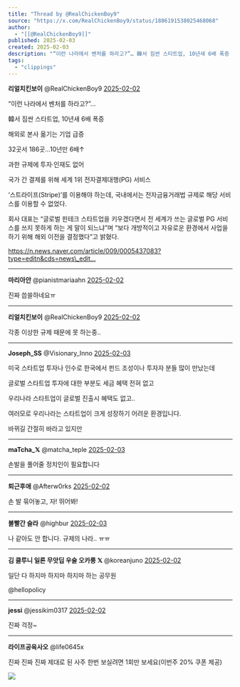 ```yaml
---
title: "Thread by @RealChickenBoy9"
source: "https://x.com/RealChickenBoy9/status/1886191538025468068"
author:
  - "[[@RealChickenBoy9]]"
published: 2025-02-03
created: 2025-02-03
description: "“이런 나라에서 벤처를 하라고?”… 韓서 짐싼 스타트업, 10년새 6배 폭증 해외로 본사 옮기는 기업 급증 32곳서 186곳...10년만 6배↑ 과한 규제에 투자∙인재도 없어 국가 간 결제를 위해 세계 1위 전자결제대행(PG) 서비스 ‘스트라이프"
tags:
  - "clippings"
---
```

**리얼치킨보이** @RealChickenBoy9 [2025-02-02](https://x.com/RealChickenBoy9/status/1886191538025468068)

“이런 나라에서 벤처를 하라고?”…

韓서 짐싼 스타트업, 10년새 6배 폭증

해외로 본사 옮기는 기업 급증

32곳서 186곳...10년만 6배↑

과한 규제에 투자∙인재도 없어

국가 간 결제를 위해 세계 1위 전자결제대행(PG) 서비스

‘스트라이프(Stripe)’를 이용해야 하는데, 국내에서는 전자금융거래법 규제로 해당 서비스를 이용할 수 없었다.

회사 대표는 “글로벌 핀테크 스타트업을 키우겠다면서 전 세계가 쓰는 글로벌 PG 서비스를 쓰지 못하게 하는 게 말이 되느냐”며 “보다 개방적이고 자유로운 환경에서 사업을 하기 위해 해외 이전을 결정했다”고 밝혔다.

https://n.news.naver.com/article/009/0005437083?type=editn&cds=news\_edit…

---

**마리아안** @pianistmariaahn [2025-02-02](https://x.com/pianistmariaahn/status/1886191914380378145)

진짜 씁쓸하네요ㅠ

---

**리얼치킨보이** @RealChickenBoy9 [2025-02-02](https://x.com/RealChickenBoy9/status/1886192108660576275)

각종 이상한 규제 때문에 못 하는중..

---

**Joseph\_SS** @Visionary\_Inno [2025-02-03](https://x.com/Visionary_Inno/status/1886269302799733011)

미국 스타트업 투자나 인수로 한국에서 펀드 조성이나 투자자 분들 많이 만났는데

글로벌 스타트업 투자에 대한 부분도 세금 혜택 전혀 없고

우리나라 스타트업이 글로벌 진출시 혜택도 없고..

여러모로 우리나라는 스타트업이 크게 성장하기 어려운 환경입니다.

바뀌길 간절히 바라고 있지만

---

**maTcha\_𝕏** @matcha\_teple [2025-02-03](https://x.com/matcha_teple/status/1886238121601417243)

손발을 풀어줄 정치인이 필요합니다

---

**퇴근후애** @Afterw0rks [2025-02-02](https://x.com/Afterw0rks/status/1886192509728289078)

손 발 묶어놓고, 자! 뛰어봐!

---

**볼빨간 슬라** @highbur [2025-02-03](https://x.com/highbur/status/1886268766193078371)

나 같아도 안 합니다. 규제의 나라.. ㅠㅠ

---

**김 클루니 일론 무앗딥 우술 오카룽 𝕏** @koreanjuno [2025-02-02](https://x.com/koreanjuno/status/1886192089148625037)

일단 다 하지마 하지마 하지마 하는 공무원

@hellopolicy

---

**jessi** @jessikim0317 [2025-02-02](https://x.com/jessikim0317/status/1886194111847567674)

진짜 걱정~

---

**라이프공육사오** @life0645x

진짜 진짜 진짜 제대로 된 사주 한번 보실려면 1회만 보세요(이번주 20% 쿠폰 제공)

![](https://pbs.twimg.com/media/GaaRpn7aEAAnaUy?format=png&name=large)
